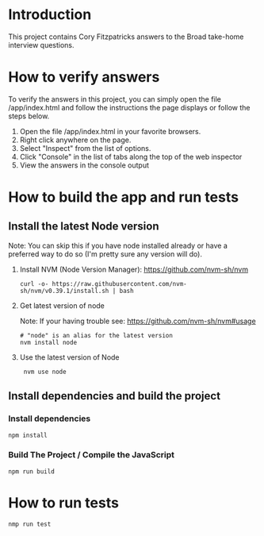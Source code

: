 # Introduction

This project contains Cory Fitzpatricks answers to the Broad take-home interview questions.

# How to verify answers

To verify the answers in this project, you can simply open the file /app/index.html and follow the instructions the page displays or follow the steps below.

1. Open the file /app/index.html in your favorite browsers.
2. Right click anywhere on the page.
3. Select "Inspect" from the list of options.
4. Click "Console" in the list of tabs along the top of the web inspector
5. View the answers in the console output

# How to build the app and run tests

## Install the latest Node version

Note: You can skip this if you have node installed already or have a preferred way to do so (I'm pretty sure any version will do).

 1. Install NVM (Node Version Manager): https://github.com/nvm-sh/nvm

        curl -o- https://raw.githubusercontent.com/nvm-sh/nvm/v0.39.1/install.sh | bash
    
 2. Get latest version of node

     Note: If your having trouble see: https://github.com/nvm-sh/nvm#usage
    
        # "node" is an alias for the latest version
        nvm install node 

3. Use the latest version of Node

        nvm use node

## Install dependencies and build the project

 ### Install dependencies 

    npm install

### Build The Project / Compile the JavaScript

    npm run build

# How to run tests

    nmp run test